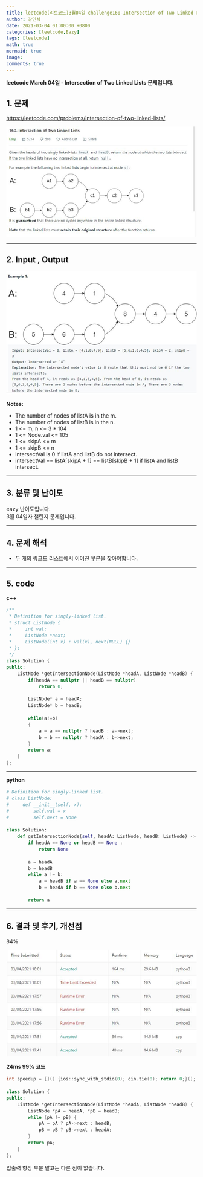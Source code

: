 ```yaml
---
title: leetcode(리트코드)3월04일 challenge160-Intersection of Two Linked Lists
author: 강민석
date: 2021-03-04 01:00:00 +0800
categories: [leetcode,Eazy]
tags: [leetcode]
math: true
mermaid: true
image: 
comments: true
---
```


**leetcode March 04일 - Intersection of Two Linked Lists 문제입니다.**

## 1. 문제
<https://leetcode.com/problems/intersection-of-two-linked-lists/>  

![](/assets/img/sample/leetcode/160/Problem.JPG)  

-----  

## 2. Input , Output

![](/assets/img/sample/leetcode/160/input.JPG)  




**Notes:**

- The number of nodes of listA is in the m.
- The number of nodes of listB is in the n.
- 1 <= m, n <= 3 * 104
- 1 <= Node.val <= 105
- 1 <= skipA <= m
- 1 <= skipB <= n
- intersectVal is 0 if listA and listB do not intersect.
- intersectVal == listA[skipA + 1] == listB[skipB + 1] if listA and listB intersect.

-----  

## 3. 분류 및 난이도

eazy 난이도입니다.  
3월 04일자 챌린지 문제입니다. 

-----  

## 4. 문제 해석

- 두 개의 링크드 리스트에서 이어진 부분을 찾아야합니다.




-----  

## 5. code

**c++**

```c++
/**
 * Definition for singly-linked list.
 * struct ListNode {
 *     int val;
 *     ListNode *next;
 *     ListNode(int x) : val(x), next(NULL) {}
 * };
 */
class Solution {
public:
    ListNode *getIntersectionNode(ListNode *headA, ListNode *headB) {
        if(headA == nullptr || headB == nullptr)
            return 0;
        
        ListNode* a = headA;
        ListNode* b = headB;
        
        while(a!=b)
        {
            a = a == nullptr ? headB : a->next;
            b = b == nullptr ? headA : b->next;
        }
        return a;
    }
};
```

-----  

**python**

```python
# Definition for singly-linked list.
# class ListNode:
#     def __init__(self, x):
#         self.val = x
#         self.next = None

class Solution:
    def getIntersectionNode(self, headA: ListNode, headB: ListNode) -> ListNode:
        if headA == None or headB == None :
            return None
        
        a = headA
        b = headB
        while a != b:
            a = headB if a == None else a.next
            b = headA if b == None else b.next
        
        return a
```

-----

## 6. 결과 및 후기, 개선점

84%

![](/assets/img/sample/leetcode/160/result.JPG)  

**24ms 99% 코드**

```c++
int speedup = []() {ios::sync_with_stdio(0); cin.tie(0); return 0;}();

class Solution {
public:
    ListNode *getIntersectionNode(ListNode *headA, ListNode *headB) {
        ListNode *pA = headA, *pB = headB;
        while (pA != pB) {
            pA = pA ? pA->next : headB;
            pB = pB ? pB->next : headA;
        }
        return pA;
    }
};
```

입출력 향상 부분 말고는 다른 점이 없습니다.


